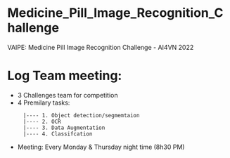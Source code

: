 # Medicine_Pill_Image_Recognition_Challenge 
VAIPE: Medicine Pill Image Recognition Challenge - AI4VN 2022


# Log Team meeting:
+ 3 Challenges team for competition
+ 4 Premilary tasks: 
```
     |---- 1. Object detection/segmemtaion 
     |---- 2. OCR
     |---- 3. Data Augmentation
     |---- 4. Classifcation
```
     
+ Meeting: Every Monday & Thursday night time (8h30 PM)

     


